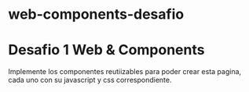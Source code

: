 # web-components-desafio
# Desafio 1 Web & Components
Implemente los componentes reutiizables para poder crear esta pagina, cada uno con su javascript y css correspondiente.
